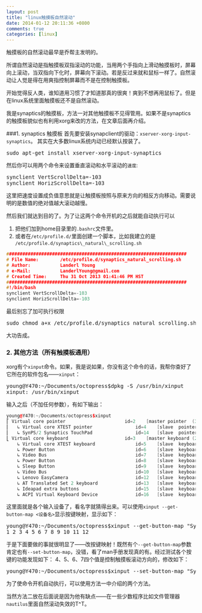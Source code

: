 ```yaml
---
layout: post
title: "linux触摸板自然滚动"
date: 2014-01-12 20:11:36 +0800
comments: true
categories: [linux]
---
```


触摸板的自然滚动最早是乔帮主发明的。 

所谓自然滚动是指触摸板双指滚动的功能，当用两个手指向上滑动触摸板时，屏幕向上滚动，当双指向下化时，屏幕向下滚动。若是反过来就和鼠标一样了。自然滚动让人觉是得在用爽指控制屏幕而不是在控制触摸板。  

开始觉得反人类，谁知道用习惯了才知道那真的很爽！爽到不想再用鼠标了。但是在linux系统里面触摸板还不是自然滚动。

<!--more-->
我是synaptics的触摸板，方法一对其他触摸板不见得管用。如果不是synaptics的触摸板貌似也有利用xorg来改的方法，在文章后面再介绍。

###1. synaptics 触摸板
首先要安装synapclient的驱动：`xserver-xorg-input-synaptics`。
其实在大多数linux系统内动已经默认按装了。
<pre>
sudo apt-get install xserver-xorg-input-synaptics
</pre>
然后你可以用两个命令来设置垂直滚动和水平滚动的`速度`:
<pre>
synclient VertScrollDelta=-103
synclient HorizScrollDelta=-103
</pre>
这里把速度设置成负值意思就是让触摸板按照与原来方向的相反方向移动。需要说明的是数值的绝对值越大滚动越慢。 

然后我们就达到目的了。为了让这两个命令开机的之后就能自动执行可以

 1. 把他们加到home目录里的`.bashrc`文件里。
 2. 或者在`/etc/profile.d/`里面创建一个脚本，比如我建立的是  
`/etc/profile.d/synaptics\_natural\_scrolling.sh`
``` cpp
###################################################################
# File Name:		/etc/profile.d/synaptics_natural_scrolling.sh
# Author:			Landerl Young
# e-Mail:			LanderlYoung@gmail.com
# Created Time:		Thu 31 Oct 2013 01:41:46 PM HST
###################################################################
#!/bin/bash
synclient VertScrollDelta=-103
synclient HorizScrollDelta=-103

```
最后别忘了加可执行权限
<pre>
sudo chmod a+x /etc/profile.d/synaptics_natural_scrolling.sh
</pre>
大功告成。

### 2. 其他方法（所有触摸板通用）
xorg有个`xinput`命令。如果，我是说如果，你没有这个命令的话，我帮你查好了它所在的软件包名——`xinput`：
<pre>
young@Y470:~/Documents/octopress$dpkg -S /usr/bin/xinput 
xinput: /usr/bin/xinput
</pre>
输入之后（不加任何参数），有如下输出：

``` cpp
young@Y470:~/Documents/octopress$xinput
⎡ Virtual core pointer						id=2	[master pointer  (3)]
⎜   ↳ Virtual core XTEST pointer				id=4	[slave  pointer  (2)]
⎜   ↳ SynPS/2 Synaptics TouchPad				id=14	[slave  pointer  (2)]
⎣ Virtual core keyboard						id=3	[master keyboard (2)]
    ↳ Virtual core XTEST keyboard				id=5	[slave  keyboard (3)]
    ↳ Power Button								id=6	[slave  keyboard (3)]
    ↳ Video Bus									id=7	[slave  keyboard (3)]
    ↳ Power Button								id=8	[slave  keyboard (3)]
    ↳ Sleep Button								id=9	[slave  keyboard (3)]
    ↳ Video Bus									id=10	[slave  keyboard (3)]
    ↳ Lenovo EasyCamera							id=12	[slave  keyboard (3)]
    ↳ AT Translated Set 2 keyboard				id=13	[slave  keyboard (3)]
    ↳ Ideapad extra buttons						id=15	[slave  keyboard (3)]
    ↳ ACPI Virtual Keyboard Device				id=16	[slave  keyboard (3)]
```

这里面就是各个输入设备了，看名字就猜得出来。可以使用`xinput --get-button-map <设备名>`显示按键映射，显示如下：

<pre>
young@Y470:~/Documents/octopress$xinput --get-button-map "SynPS/2 Synaptics TouchPad" 
1 2 3 4 5 6 7 8 9 10 11 12 
</pre>

于是下面要做的事就很明显了——改按键映射！既然有个`--get-button-map`参数肯定也有`--set-button-map`，没错，看了man手册发现真的有。经过测试各个按键的功能发现如下：
4、5、6、7四个值是控制触摸板滚动方向的，修改如下：
<pre>
young@Y470:~/Documents/octopress$xinput --set-button-map "SynPS/2 Synaptics TouchPad" 1 2 3 5 4 7 6 8 9 10 11 12
</pre>
为了使命令开机自动执行，可以使用方法一中介绍的两个方法。

当然方法二放在后面说是因为他有缺点——在一些少数程序比如文件管理器`nautilus`里面自然滚动失效的T\^T。
